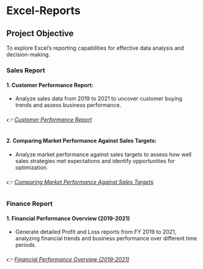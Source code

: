 # Excel-Reports

## Project Objective
To explore Excel’s reporting capabilities for effective data analysis and decision-making.

### Sales Report
#### 1. Customer Performance Report:

  - Analyze sales data from 2019 to 2021 to uncover customer buying trends and assess business performance.
 ###### 👉  [Customer Performance Report](https://github.com/nishant-s-anlst/Excel-Reports)
    
#### 2. Comparing Market Performance Against Sales Targets:

  - Analyze market performance against sales targets to assess how well sales strategies met expectations and identify opportunities for optimization.
 ###### 👉  [Comparing Market Performance Against Sales Targets](https://github.com/nishant-s-anlst/Excel-Reports)

 ### Finance Report   
 #### 1. Financial Performance Overview (2019-2021)
 
 - Generate detailed Profit and Loss reports from FY 2019 to 2021, analyzing financial trends and business performance over different time periods.
 ###### 👉  [Financial Performance Overview (2019-2021)](https://github.com/nishant-s-anlst/Excel-Reports)
   
